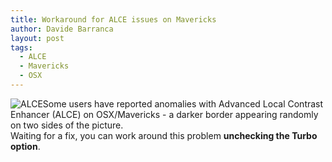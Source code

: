 ```yaml
---
title: Workaround for ALCE issues on Mavericks
author: Davide Barranca
layout: post
tags:
  - ALCE
  - Mavericks
  - OSX
---
```

![ALCE][a]Some users have reported anomalies with Advanced Local Contrast Enhancer (ALCE) on OSX/Mavericks - a darker border appearing randomly on two sides of the picture.  
Waiting for a fix, you can work around this problem **unchecking the Turbo option**.

[a]: {{site.baseurl}}/news/images/ALCE_Mavericks.jpg "ALCE issue on borders"